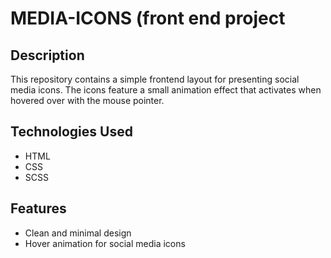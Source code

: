 # MEDIA-ICONS (front end project

## Description
This repository contains a simple frontend layout for presenting social media icons. The icons feature a small animation effect that activates when hovered over with the mouse pointer.

## Technologies Used
- HTML
- CSS
- SCSS

## Features
- Clean and minimal design
- Hover animation for social media icons
